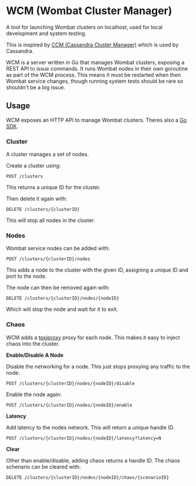 # WCM (Wombat Cluster Manager)

A tool for launching Wombat clusters on localhost, used for local development
and system testing.

This is inspired by [CCM (Cassandra Cluster Manager)](https://github.com/riptano/ccm)
which is used by Cassandra.

WCM is a server written in Go that manages Wombat clusters, exposing a REST API
to issue commands. It runs Wombat nodes in their own goroutine as part of
the WCM process. This means it must be restarted when then Wombat service
changes, though running system tests should be rare so shouldn't be a big issue.

## Usage
WCM exposes an HTTP API to manage Wombat clusters. Theres also a [Go SDK](./sdk).

### Cluster
A cluster manages a set of nodes.

Create a cluster using:
```
POST /clusters
```
This returns a unique ID for the cluster.

Then delete it again with:
```
DELETE /clusters/{clusterID}
```
This will stop all nodes in the cluster.

### Nodes
Wombat service nodes can be added with:
```
POST /clusters/{clusterID}/nodes
```
This adds a node to the cluster with the given ID, assigning a unique ID and
port to the node.

The node can then be removed again with:
```
DELETE /clusters/{clusterID}/nodes/{nodeID}
```
Which will stop the node and wait for it to exit.

### Chaos
WCM adds a [toxiproxy](https://github.com/Shopify/toxiproxy) proxy for each
node. This makes it easy to inject chaos into the cluster.

**Enable/Disable A Node**

Disable the networking for a node. This just stops proxying any traffic to the
node.
```
POST /clusters/{clusterID}/nodes/{nodeID}/disable
```

Enable the node again:
```
POST /clusters/{clusterID}/nodes/{nodeID}/enable
```

**Latency**

Add latency to the nodes network. This will return a unique handle ID.
```
POST /clusters/{clusterID}/nodes/{nodeID}/latency?latency=N
```

**Clear**

Other than enable/disable, adding chaos returns a handle ID. The chaos schenario
can be cleared with:
```
DELETE /clusters/{clusterID}/nodes/{nodeID}/chaos/{scenarioID}
```
